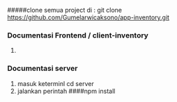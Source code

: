 #####clone semua project di : git clone https://github.com/Gumelarwicaksono/app-inventory.git

### Documentasi Frontend / client-inventory
1. 
### Documentasi server
1. masuk keterminl  cd server
2. jalankan perintah ####npm install